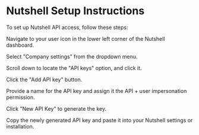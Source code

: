 # Nutshell Setup Instructions

To set up Nutshell API access, follow these steps:

Navigate to your user icon in the lower left corner of the Nutshell dashboard.

Select "Company settings" from the dropdown menu.

Scroll down to locate the "API keys" option, and click it.

Click the "Add API key" button.

Provide a name for the API key and assign it the API + user impersonation permission.

Click "New API Key" to generate the key.

Copy the newly generated API key and paste it into your Nutshell settings or installation.
